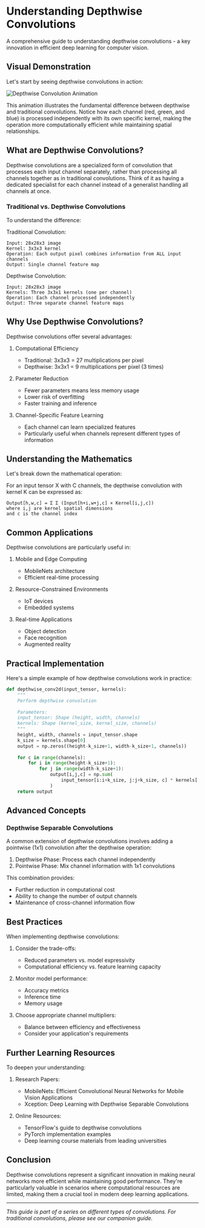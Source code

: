 # Understanding Depthwise Convolutions

A comprehensive guide to understanding depthwise convolutions - a key innovation in efficient deep learning for computer vision.

## Visual Demonstration

Let's start by seeing depthwise convolutions in action:

![Depthwise Convolution Animation](https://github.com/ZaGrayWolf/Types_of_Convolutions/blob/main/Depthwise_Convolutions/depthwise-convolution-animation-3x3-kernel.gif)

This animation illustrates the fundamental difference between depthwise and traditional convolutions. Notice how each channel (red, green, and blue) is processed independently with its own specific kernel, making the operation more computationally efficient while maintaining spatial relationships.

## What are Depthwise Convolutions?

Depthwise convolutions are a specialized form of convolution that processes each input channel separately, rather than processing all channels together as in traditional convolutions. Think of it as having a dedicated specialist for each channel instead of a generalist handling all channels at once.

### Traditional vs. Depthwise Convolutions

To understand the difference:

Traditional Convolution:
```
Input: 28x28x3 image
Kernel: 3x3x3 kernel
Operation: Each output pixel combines information from ALL input channels
Output: Single channel feature map
```

Depthwise Convolution:
```
Input: 28x28x3 image
Kernels: Three 3x3x1 kernels (one per channel)
Operation: Each channel processed independently
Output: Three separate channel feature maps
```

## Why Use Depthwise Convolutions?

Depthwise convolutions offer several advantages:

1. Computational Efficiency
   - Traditional: 3x3x3 = 27 multiplications per pixel
   - Depthwise: 3x3x1 = 9 multiplications per pixel (3 times)

2. Parameter Reduction
   - Fewer parameters means less memory usage
   - Lower risk of overfitting
   - Faster training and inference

3. Channel-Specific Feature Learning
   - Each channel can learn specialized features
   - Particularly useful when channels represent different types of information

## Understanding the Mathematics

Let's break down the mathematical operation:

For an input tensor X with C channels, the depthwise convolution with kernel K can be expressed as:

```
Output[h,w,c] = Σ Σ (Input[h+i,w+j,c] × Kernel[i,j,c])
where i,j are kernel spatial dimensions
and c is the channel index
```

## Common Applications

Depthwise convolutions are particularly useful in:

1. Mobile and Edge Computing
   - MobileNets architecture
   - Efficient real-time processing

2. Resource-Constrained Environments
   - IoT devices
   - Embedded systems

3. Real-time Applications
   - Object detection
   - Face recognition
   - Augmented reality

## Practical Implementation

Here's a simple example of how depthwise convolutions work in practice:

```python
def depthwise_conv2d(input_tensor, kernels):
    """
    Perform depthwise convolution
    
    Parameters:
    input_tensor: Shape (height, width, channels)
    kernels: Shape (kernel_size, kernel_size, channels)
    """
    height, width, channels = input_tensor.shape
    k_size = kernels.shape[0]
    output = np.zeros((height-k_size+1, width-k_size+1, channels))
    
    for c in range(channels):
        for i in range(height-k_size+1):
            for j in range(width-k_size+1):
                output[i,j,c] = np.sum(
                    input_tensor[i:i+k_size, j:j+k_size, c] * kernels[:,:,c]
                )
    return output
```

## Advanced Concepts

### Depthwise Separable Convolutions

A common extension of depthwise convolutions involves adding a pointwise (1x1) convolution after the depthwise operation:

1. Depthwise Phase: Process each channel independently
2. Pointwise Phase: Mix channel information with 1x1 convolutions

This combination provides:
- Further reduction in computational cost
- Ability to change the number of output channels
- Maintenance of cross-channel information flow

## Best Practices

When implementing depthwise convolutions:

1. Consider the trade-offs:
   - Reduced parameters vs. model expressivity
   - Computational efficiency vs. feature learning capacity

2. Monitor model performance:
   - Accuracy metrics
   - Inference time
   - Memory usage

3. Choose appropriate channel multipliers:
   - Balance between efficiency and effectiveness
   - Consider your application's requirements

## Further Learning Resources

To deepen your understanding:

1. Research Papers:
   - MobileNets: Efficient Convolutional Neural Networks for Mobile Vision Applications
   - Xception: Deep Learning with Depthwise Separable Convolutions

2. Online Resources:
   - TensorFlow's guide to depthwise convolutions
   - PyTorch implementation examples
   - Deep learning course materials from leading universities

## Conclusion

Depthwise convolutions represent a significant innovation in making neural networks more efficient while maintaining good performance. They're particularly valuable in scenarios where computational resources are limited, making them a crucial tool in modern deep learning applications.

---

*This guide is part of a series on different types of convolutions. For traditional convolutions, please see our companion guide.*
